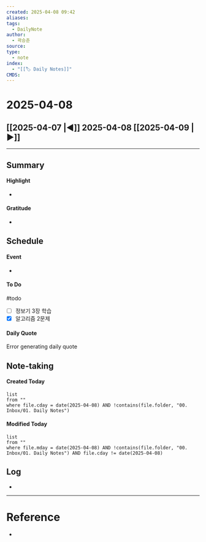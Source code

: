 ```yaml
---
created: 2025-04-08 09:42
aliases: 
tags:
  - DailyNote
author:
  - 곽승준
source: 
type:
  - note
index:
  - "[[🏷 Daily Notes]]"
CMDS:
---
```

# 2025-04-08
## [[2025-04-07 |◀︎]] 2025-04-08 [[2025-04-09 |▶︎]]
---
## Summary
#### Highlight
- 
#### Gratitude
- 
## Schedule
#### Event
- 
#### To Do
#todo 
- [ ] 정보기 3장 학습
- [x] 알고리즘 2문제
#### Daily Quote
Error generating daily quote
## Note-taking
#### Created Today
```dataview
list
from ""
where file.cday = date(2025-04-08) AND !contains(file.folder, "00. Inbox/01. Daily Notes")
```
#### Modified Today
```dataview
list
from ""
where file.mday = date(2025-04-08) AND !contains(file.folder, "00. Inbox/01. Daily Notes") AND file.cday != date(2025-04-08)
```
## Log
- 

--- 
# Reference
- 